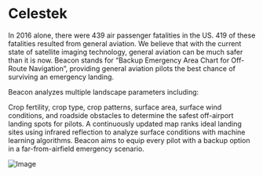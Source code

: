 # Celestek
In 2016 alone, there were 439 air passenger fatalities in the US. 419 of these fatalities resulted from general aviation. We believe that with the current state of satellite imaging technology, general aviation can be much safer than it is now. Beacon stands for “Backup Emergency Area Chart for Off-Route Navigation”, providing general aviation pilots the best chance of surviving an emergency landing.

Beacon analyzes multiple landscape parameters including:

Crop fertility, crop type, crop patterns, surface area, surface wind conditions, and roadside obstacles to determine the safest off-airport landing spots for pilots. A continuously updated map ranks ideal landing sites using infrared reflection to analyze surface conditions with machine learning algorithms. Beacon aims to equip every pilot with a backup option in a far-from-airfield emergency scenario.

![Image](https://celestekbeacon.files.wordpress.com/2018/01/best-landing-area-smallsat-image-analysis-using-ndvi-and-nearest-neighbor-e1516910431655.png?w=2240)

